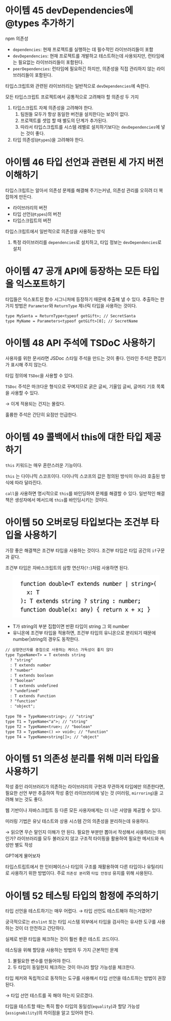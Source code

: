 # 아이템 45 devDependencies에 @types 추가하기

npm 의존성

- `dependencies`: 현재 프로젝트를 실행하는 데 필수적인 라이브러리들이 포함
- `devDependencies`: 현재 프로젝트를 개발하고 테스트하는데 사용되지만, 런타임에는 필요없는 라이브러리들이 포함된다.
- `peerDependencies`: 런타임에 필요하긴 하지만, 의존성을 직접 관리하지 않는 라이브러리들이 포함된다.

타입스크립트와 관련된 라이브러리는 일반적으로 `devDependencies`에 속한다.

모든 타입스크립트 프로젝트에서 공통적으로 고려해야 할 의존성 두 가지

1. 타입스크립트 자체 의존성을 고려해야 한다.
   1. 팀원들 모두가 항상 동일한 버전을 설치한다는 보장이 없다.
   2. 프로젝트를 셋업 할 때 별도의 단계가 추가된다.
   3. 따라서 타입스크립트를 시스템 레벨로 설치하기보다는 `devDependencies`에 넣는 것이 좋다.
2. 타입 의존성(`@types`)을 고려해야 한다.

# 아이템 46 타입 선언과 관련된 세 가지 버전 이해하기

타입스크립트는 알아서 의존성 문제를 해결해 주기는커녕, 의존성 관리를 오히려 더 복잡하게 만든다.

- 라이브러리의 버전
- 타입 선언(`@types`)의 버전
- 타입스크립트의 버전

타입스크립트에서 일반적으로 의존성을 사용하는 방식

1. 특정 라이브러리를 `dependencies`로 설치하고, 타입 정보는 `devDependencies`로 설치

# 아이템 47 공개 API에 등장하는 모든 타입을 익스포트하기

타입들은 익스포트된 함수 시그니처에 등장하기 때문에 추출해 낼 수 있다. 추출하는 한 가지 방법은 `Parameter`와 `ReturnType` 제너릭 타입을 사용하는 것이다.

```tsx
type MySanta = ReturnType<typeof getGift>; // SecretSanta
type MyName = Parameters<typeof getGift>[0]; // SecretName
```

# 아이템 48 API 주석에 TSDoC 사용하기

사용자를 위한 문서라면 JSDoc 스타일 주석을 만드는 것이 좋다. 인라인 주석은 편집기가 표시해 주지 않는다.

타입 정의에 `TSDoc`을 사용할 수 있다.

`TSDoc` 주석은 마크다운 형식으로 꾸며지므로 굵은 글씨, 기울임 글씨, 글머리 기호 목록을 사용할 수 있다.

→ 이게 적용되는 건지는 몰랐다.

훌륭한 주석은 간단히 요점만 언급한다.

# 아이템 49 콜백에서 this에 대한 타입 제공하기

`this` 키워드는 매우 혼란스러운 기능이다.

`this` 는 다이나믹 스코프이다. 다이나믹 스코프의 값은 정의된 방식이 아니라 호출된 방식에 따라 달라진다.

`call`을 사용하면 명시적으로 `this`를 바인딩하여 문제를 해결할 수 있다. 일반적인 해결책은 생성자에서 메서드에 `this`를 바인딩시키는 것이다.

# 아이템 50 오버로딩 타입보다는 조건부 타입을 사용하기

가장 좋은 해결책은 조건부 타입을 사용하는 것이다. 조건부 타입은 타입 공간의 `if`구문과 같다.

조건부 타입은 자바스크립트의 삼항 연산자(`?:`)처럼 사용하면 된다.

 <p align="center">
    <img width="460" src="./images/6-1.png">
</p>

- T가 string의 부분 집합이면 반환 타입이 string 그 외 number
- 유니온에 조건부 타입을 적용하면, 조건부 타입의 유니온으로 분리되기 때문에 number|string의 경우도 동작한다.

```tsx
// 삼항연산자를 중첩으로 사용하는 케이스 가독성이 좋지 않다
type TypeName<T> = T extends string
  ? "string"
  : T extends number
  ? "number"
  : T extends boolean
  ? "boolean"
  : T extends undefined
  ? "undefined"
  : T extends Function
  ? "function"
  : "object";

type T0 = TypeName<string>; // "string"
type T1 = TypeName<"a">; // "string"
type T2 = TypeName<true>; // "boolean"
type T3 = TypeName<() => void>; // "function"
type T4 = TypeName<string[]>; // "object"
```

# 아이템 51 의존성 분리를 위해 미러 타입을 사용하기

작성 중인 라이브러리가 의존하는 라이브러리의 구현과 무관하게 타입에만 의존한다면, 필요한 선언 부만 추출하여 작성 중인 라이브러리에 넣는 것 (미러링, `mirroring`)을 고려해 보는 것도 좋다.

웹 기반이나 자바스크립트 등 다른 모든 사용자에게는 더 나은 사양을 제공할 수 있다.

미러링 기법은 유닛 테스트와 상용 시스템 간의 의존성을 분리하는데 유용하다.

→ 읽으면 무슨 말인지 이해가 안 된다. 필요한 부분만 뽑아서 작성해서 사용하라는 의미인가? 라이브러리를 모두 불러오지 않고 구조적 타이핑을 활용하여 필요한 메서드와 속성만 별도 작성

GPT에게 물어보자

타입스트립트에서 한 인터페이스나 타입의 구조를 재활용하여 다른 타입이나 유틸리티로 사용하기 위한 방법이다. 주로 `의존성 분리`와 `타입 안정성` 유지를 위해 사용된다.

# 아이템 52 테스팅 타입의 함정에 주의하기

타입 선언을 테스트하기는 매우 어렵다. → 타입 선언도 테스트해야 하는거였어?

궁극적으로는 `dtslint` 또는 타입 시스템 외부에서 타입을 검사하는 유사한 도구를 사용하는 것이 더 안전하고 간단하다.

실제로 반환 타입을 체크하는 것이 훨씬 좋은 테스트 코드이다.

테스팅을 위해 할당을 사용하는 방법의 두 가지 근본적인 문제

1. 불필요한 변수를 만들어야 한다.
2. 두 타입이 동일한지 체크하는 것이 아니라 할당 가능성을 체크한다.

타입 체커와 독립적으로 동작하는 도구를 사용해서 타입 선언을 테스트하는 방법이 권장된다.

→ 타입 선언 테스트를 꼭 해야 하는지 모르겠다.

타입을 테스트할 때는 특히 함수 타입의 동일성(`equality`)과 할당 가능성(`assignability`)의 차이점을 알고 있어야 한다.
